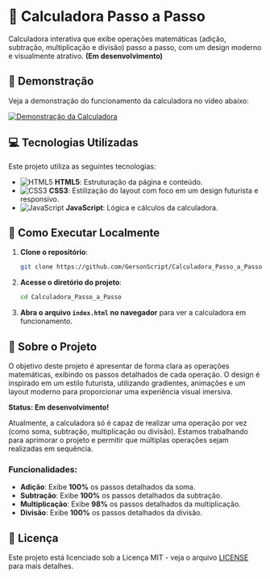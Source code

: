 # 🚀 Calculadora Passo a Passo

Calculadora interativa que exibe operações matemáticas (adição, subtração, multiplicação e divisão) passo a passo, com um design moderno e visualmente atrativo. **(Em desenvolvimento)**

## 🎥 Demonstração

Veja a demonstração do funcionamento da calculadora no vídeo abaixo:

[![Demonstração da Calculadora](https://img.youtube.com/vi/ID_DO_VIDEO/maxresdefault.jpg)](https://github.com/user-attachments/assets/b2a6148b-5d0a-4646-bf46-e89399d0a62c)

## 💻 Tecnologias Utilizadas

Este projeto utiliza as seguintes tecnologias:

- ![HTML5](https://img.icons8.com/color/48/000000/html-5.png) **HTML5**: Estruturação da página e conteúdo.
- ![CSS3](https://img.icons8.com/color/48/000000/css3.png) **CSS3**: Estilização do layout com foco em um design futurista e responsivo.
- ![JavaScript](https://img.icons8.com/color/48/000000/javascript.png) **JavaScript**: Lógica e cálculos da calculadora.

## 🔧 Como Executar Localmente

1. **Clone o repositório**:

   ```bash
   git clone https://github.com/GersonScript/Calculadora_Passo_a_Passo.git
   ```

2. **Acesse o diretório do projeto**:

   ```bash
   cd Calculadora_Passo_a_Passo
   ```

3. **Abra o arquivo `index.html` no navegador** para ver a calculadora em funcionamento.

## 📜 Sobre o Projeto

O objetivo deste projeto é apresentar de forma clara as operações matemáticas, exibindo os passos detalhados de cada operação. O design é inspirado em um estilo futurista, utilizando gradientes, animações e um layout moderno para proporcionar uma experiência visual imersiva.

**Status: Em desenvolvimento!**

Atualmente, a calculadora só é capaz de realizar uma operação por vez (como soma, subtração, multiplicação ou divisão). Estamos trabalhando para aprimorar o projeto e permitir que múltiplas operações sejam realizadas em sequência.

### Funcionalidades:

- **Adição**: Exibe **100%** os passos detalhados da soma.
- **Subtração**: Exibe **100%** os passos detalhados da subtração.
- **Multiplicação**: Exibe **98%** os passos detalhados da multiplicação.
- **Divisão**: Exibe **100%** os passos detalhados da divisão.

## 📄 Licença

Este projeto está licenciado sob a Licença MIT - veja o arquivo [LICENSE](./LICENSE) para mais detalhes.
